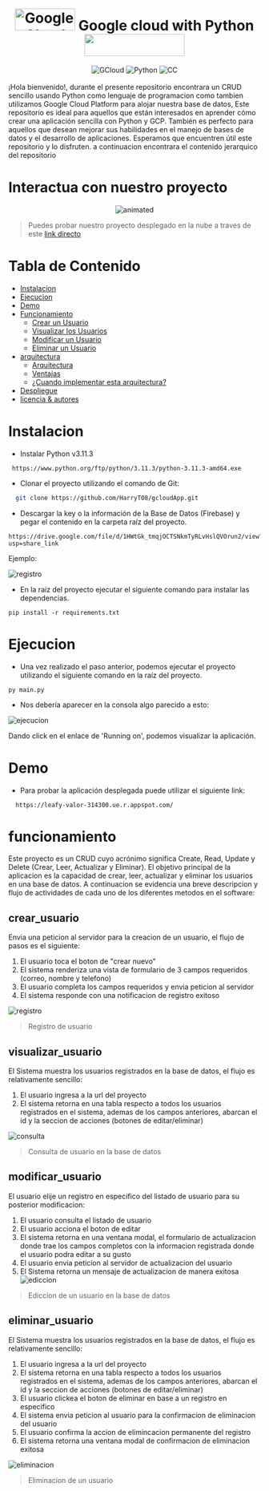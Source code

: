 <h1 align="center"><a href="https://logodownload.org/wp-content/uploads/2021/06/google-cloud-logo-1.png" target="Google Cloud">
  <img src="https://uploads-ssl.webflow.com/5f5097f276b52f2a32f9c27a/627cbadb07e34fb8432b0c8e_google-cloud-platform-logo.png" alt="Google Cloud"
       style="width: 120px; height: 44px;" width="120" height="44" /xcv cvx></a> Google cloud with Python
  <a href="https://colombia.marialuisa.foundation/wp-content/uploads/sites/19/2022/09/Python-Symbol.png" target="_blank">
    <img src="https://colombia.marialuisa.foundation/wp-content/uploads/sites/19/2022/09/Python-Symbol.png" 
         style="width: 200px; height: 44px;" width="200" height="44" /></a></h1>
<div align="center">
  <img src="https://img.shields.io/static/v1?label=Plataforma&message=Gcloud&color=%234285F4&logo=Google+Cloud&logoColor=%234285F4" alt="GCloud"/>
  <img src="https://img.shields.io/static/v1?label=Lenguaje&message=Python&color=%230098FF&logo=Python&logoColor=%230098FF)](https://cloud.google.com/?hl=es" alt="Python"/>
  <img src="https://img.shields.io/static/v1?label=Licencia&message=creative+commons&color=%23EF9421&logo=creativecommons&logoColor=%23EF9421)](https://cloud.google.com/?hl=es" alt="CC"/>
</div>
<br>
¡Hola bienvenido!, durante el presente repositorio encontrara un CRUD sencillo usando Python como lenguaje de programacion como tambien utilizamos Google Cloud Platform para alojar nuestra base de datos, Este repositorio es ideal para aquellos que están interesados en aprender cómo crear una aplicación sencilla con Python y GCP. También es perfecto para aquellos que desean mejorar sus habilidades en el manejo de bases de datos y el desarrollo de aplicaciones.
Esperamos que encuentren útil este repositorio y lo disfruten. a continuacion encontrara el contenido jerarquico del repositorio

# Interactua con nuestro proyecto
<p align="center">
  <img src="https://s11.gifyu.com/images/ezgif-5-ece5846f8e.gif" alt="animated" />
</p>

> Puedes probar nuestro proyecto desplegado en la nube a traves de este [link directo](https://leafy-valor-314300.ue.r.appspot.com/)
# Tabla de Contenido

- [Instalacion](#instalacion)
- [Ejecucion](#ejecucion)
- [Demo](#demo)
- [Funcionamiento](#funcionamiento)
    + [Crear un Usuario](#crear_usuario)
    + [Visualizar los  Usuarios](#visualizar_usuario)
    + [Modificar un Usuario](#modificar_usuario)
    + [Eliminar un Usuario](#eliminar_usuario)
- [arquitectura](#arquitectura)
    + [Arquitectura](#definicion)
    + [Ventajas](#ventajas)
    + [¿Cuando implementar esta arquitectura?](#recomendaciones)
 - [Despliegue](#despliegue)
 - [licencia & autores](#creditos)
 
# Instalacion
  + Instalar Python v3.11.3
  ```
   https://www.python.org/ftp/python/3.11.3/python-3.11.3-amd64.exe
  ```
  + Clonar el proyecto utilizando el comando de Git:
  ```bash
    git clone https://github.com/HarryT08/gcloudApp.git
  ```
  + Descargar la key o la información de la Base de Datos (Firebase) y pegar el contenido en la carpeta raíz del proyecto.
  ```
  https://drive.google.com/file/d/1HWtGk_tmqjOCTSNkmTyRLvHslQVOrun2/view?usp=share_link
  ```
  Ejemplo:
  
  ![registro](https://s11.gifyu.com/images/image1eb8d98bba652bea.png)
  
  + En la raíz del proyecto ejecutar el siguiente comando para instalar las dependencias.
  ```
  pip install -r requirements.txt
  ```
# Ejecucion
  + Una vez realizado el paso anterior, podemos ejecutar el proyecto utilizando el siguiente comando en la raíz del proyecto.
  ```
  py main.py
  ```
  + Nos debería aparecer en la consola algo parecido a esto:
  
  ![ejecucion](https://s11.gifyu.com/images/image34c79691d1ffb5b0.png)
  
  Dando click en el enlace de 'Running on', podemos visualizar la aplicación.
# Demo
  + Para probar la aplicación desplegada puede utilizar el siguiente link:
  ```
    https://leafy-valor-314300.ue.r.appspot.com/
  ```
# funcionamiento
Este proyecto es un CRUD cuyo acrónimo significa Create, Read, Update y Delete (Crear, Leer, Actualizar y Eliminar). El objetivo principal de la aplicacion es la capacidad de crear, leer, actualizar y eliminar los usuarios en una base de datos. A continuacion se evidencia una breve descripcion y flujo de actividades de cada uno de los diferentes metodos en el software:

## crear_usuario
Envia una peticion al servidor para la creacion de un usuario, el flujo de pasos es el siguiente:
1. El usuario toca el boton de "crear nuevo"
2. El sistema renderiza una vista de formulario de 3 campos requeridos (correo, nombre y telefono)
3. El usuario completa los campos requeridos y envia peticion al servidor
4. El sistema responde con una notificacion de registro exitoso

![registro](https://i.ibb.co/hHQrHpC/crear.png)
> Registro de usuario

## visualizar_usuario
El Sistema muestra los usuarios registrados en la base de datos, el flujo es relativamente sencillo:
1. El usuario ingresa a la url del proyecto
2. El sistema retorna en una tabla respecto a todos los usuarios registrados en el sistema, ademas de los campos anteriores, abarcan el id y la seccion de acciones (botones de editar/eliminar)

![consulta](https://i.ibb.co/D4cnn8n/guardar.png)
> Consulta de usuario en la base de datos

## modificar_usuario
El usuario elije un registro en especifico del listado de usuario para su posterior modificacion:
1. El usuario consulta el listado de usuario
2. El usuario acciona el boton de editar
3. El sistema retorna en una ventana modal, el formulario de actualizacion donde trae los campos completos con la informacion registrada donde el usuario podra editar a su gusto
4. El usuario envia peticion al servidor de actualizacion del usuario
5. El Sistema retorna un mensaje de actualizacion de manera exitosa 
![ediccion](https://i.ibb.co/M9n8Ws0/editar.png)
> Ediccion de un usuario en la base de datos

## eliminar_usuario
El Sistema muestra los usuarios registrados en la base de datos, el flujo es relativamente sencillo:
1. El usuario ingresa a la url del proyecto
2. El sistema retorna en una tabla respecto a todos los usuarios registrados en el sistema, ademas de los campos anteriores, abarcan el id y la seccion de acciones (botones de editar/eliminar)
3. El usuario clickea el boton de eliminar en base a un registro en especifico
4. El sistema envia peticion al usuario para la confirmacion de eliminacion del usuario
5. El usuario confirma la accion de elimincacion permanente del registro
6. El sistema retorna una ventana modal de confirmacion de eliminacion exitosa

![eliminacion](https://i.ibb.co/0qNJWBj/eliminar.png)
> Eliminacion de un usuario
